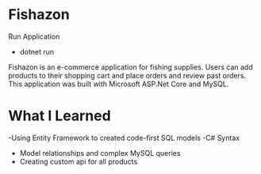 # Fishazon

Run Application
- dotnet run

Fishazon is an e-commerce application for fishing supplies. Users can add products to their shopping cart and place orders and review past orders.
This application was built with Microsoft ASP.Net Core and MySQL.

# What I Learned

-Using Entity Framework to created code-first SQL models
-C# Syntax
- Model relationships and complex MySQL queries
- Creating custom api for all products

